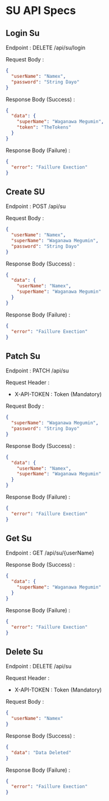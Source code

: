 # SU API Specs

## Login Su

Endpoint : DELETE /api/su/login

Request Body :

```json
{
  "userName": "Namex",
  "password": "String Dayo"
}
```

Response Body (Success) :

```json
{
  "data": {
    "superName": "Waganawa Megumin",
    "token": "TheTokens"
  }
}
```

Response Body (Failure) :

```json
{
  "error": "Faillure Exection"
}
```

## Create SU

Endpoint : POST /api/su

Request Body :

```json
{
  "userName": "Namex",
  "superName": "Waganawa Megumin",
  "password": "String Dayo"
}
```

Response Body (Success) :

```json
{
  "data": {
    "userName": "Namex",
    "superName": "Waganawa Megumin"
  }
}
```

Response Body (Failure) :

```json
{
  "error": "Faillure Exection"
}
```

## Patch Su

Endpoint : PATCH /api/su

Request Header :

- X-API-TOKEN : Token (Mandatory)

Request Body :

```json
{
  "superName": "Waganawa Megumin",
  "password": "String Dayo"
}
```

Response Body (Success) :

```json
{
  "data": {
    "userName": "Namex",
    "superName": "Waganawa Megumin"
  }
}
```

Response Body (Failure) :

```json
{
  "error": "Faillure Exection"
}
```

## Get Su

Endpoint : GET /api/su/{userName}

Response Body (Success) :

```json
{
  "data": {
    "superName": "Waganawa Megumin"
  }
}
```

Response Body (Failure) :

```json
{
  "error": "Faillure Exection"
}
```

## Delete Su

Endpoint : DELETE /api/su

Request Header :

- X-API-TOKEN : Token (Mandatory)

Request Body :

```json
{
  "userName": "Namex"
}
```

Response Body (Success) :

```json
{
  "data": "Data Deleted"
}
```

Response Body (Failure) :

```json
{
  "error": "Faillure Exection"
}
```
